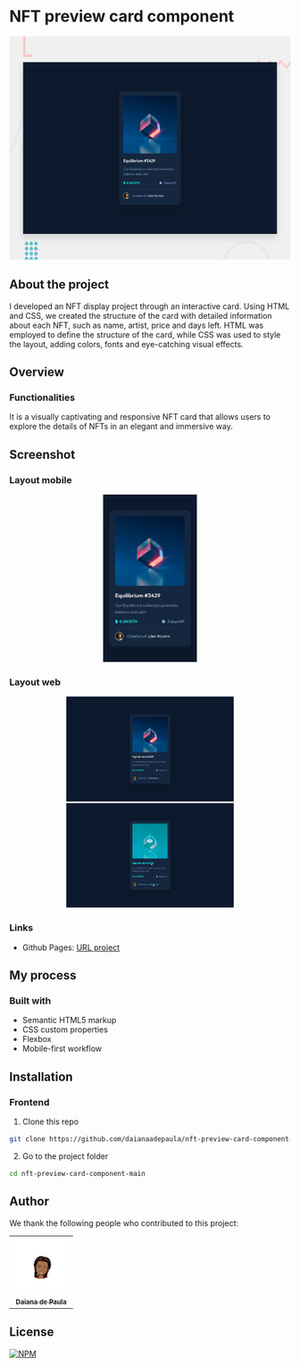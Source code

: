 # NFT preview card component

<div align="center" >
  <img src="./design/desktop-preview.jpg" alt="Project image" height="400px">
</div>

## About the project

I developed an NFT display project through an interactive card. Using HTML and CSS, we created the structure of the card with detailed information about each NFT, such as name, artist, price and days left. HTML was employed to define the structure of the card, while CSS was used to style the layout, adding colors, fonts and eye-catching visual effects.

## Overview

### Functionalities

It is a visually captivating and responsive NFT card that allows users to explore the details of NFTs in an elegant and immersive way.

## Screenshot

### Layout mobile

<div align="center" >
  <img src="./design/mobile-design.jpg" alt="Project mobile" height="300px">
</div>
 
### Layout web

<div align="center" >
  <img src="./design/desktop-design.jpg" alt="Project desktop" width="300px">
  <img src="./design/active-states.jpg" alt="Project desktop" width="300px">
</div>

### Links

- Github Pages: [URL project](https://daianaadepaula.github.io/nft-preview-card-component-main/)

## My process

### Built with

- Semantic HTML5 markup
- CSS custom properties
- Flexbox
- Mobile-first workflow

## Installation

### Frontend

1. Clone this repo
```bash
git clone https://github.com/daianaadepaula/nft-preview-card-component-main.git
```

2. Go to the project folder
```bash
cd nft-preview-card-component-main
```

## Author

We thank the following people who contributed to this project:

<table>
  <tr>
    <td align="center">
      <a href="#">
        <img src="https://github.com/daianaadepaula/daianaadepaula/blob/master/assets/daianaanimacaopiscadinhasemcirculo.png" width="100px;" alt="Foto da Daiana de Paula no GitHub"/><br>
        <sub>
          <b>Daiana de Paula</b>
        </sub>
      </a>
    </td>
    
</table>

## License

[![NPM](https://img.shields.io/npm/l/react)](https://github.com/daianaadepaula/nft-preview-card-component-main/blob/master/LICENSE) 

